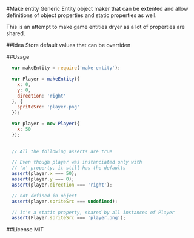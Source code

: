 #Make entity
Generic Entity object maker that can be extented and allow definitions of object properties and static properties as well.

This is an attempt to make game entities dryer as a lot of properties are shared.

##Idea
Store default values that can be overriden

##Usage
``` js
  var makeEntity = require('make-entity');

  var Player = makeEntity({
    x: 0,
    y: 0,
    direction: 'right'
  }, {
    spriteSrc: 'player.png'
  });

  var player = new Player({
    x: 50
  });

  
  // All the following asserts are true

  // Even though player was instanciated only with
  // 'x' property, it still has the defaults 
  assert(player.x === 50);
  assert(player.y === 0);
  assert(player.direction === 'right');

  // not defined in object
  assert(player.spriteSrc === undefined);

  // it's a static property, shared by all instances of Player
  assert(Player.spriteSrc === 'player.png'); 
``` 

##License
MIT
